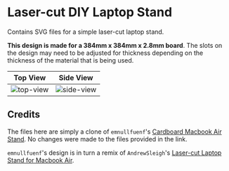 # Laser-cut DIY Laptop Stand
Contains SVG files for a simple laser-cut laptop stand.

**This design is made for a 384mm x 384mm x 2.8mm board**. The slots on the
design may need to be adjusted for thickness depending on the thickness of the
material that is being used.

Top View                      | Side View
:-------------------------:   | :-------------------------:
![top-view](img/top-view.jpg) | ![side-view](img/side-view.jpg)

## Credits

The files here are simply a clone of `emnullfuenf`'s [Cardboard Macbook Air
Stand](http://www.thingiverse.com/thing:71405). No changes were made to the
files provided in the link.

`emnullfuenf`'s design is in turn a remix of `AndrewSleigh`'s [Laser-cut Laptop
Stand for Macbook Air](http://www.thingiverse.com/thing:22724).

